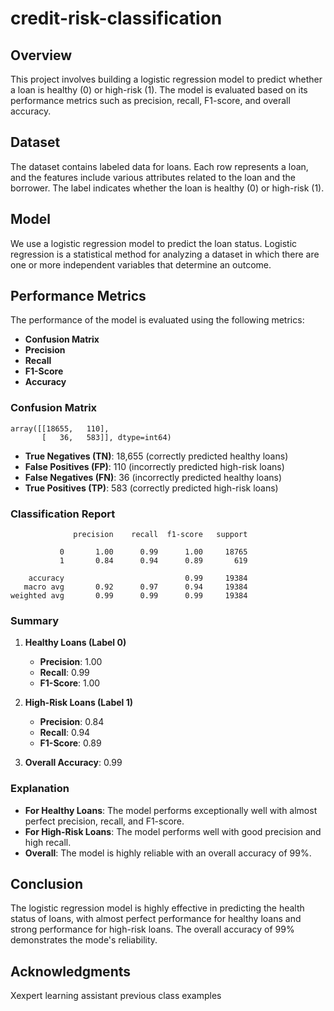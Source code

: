 # credit-risk-classification


## Overview

This project involves building a logistic regression model to predict whether a loan is healthy (0) or high-risk (1). The model is evaluated based on its performance metrics such as precision, recall, F1-score, and overall accuracy.

## Dataset

The dataset contains labeled data for loans. Each row represents a loan, and the features include various attributes related to the loan and the borrower. The label indicates whether the loan is healthy (0) or high-risk (1).

## Model

We use a logistic regression model to predict the loan status. Logistic regression is a statistical method for analyzing a dataset in which there are one or more independent variables that determine an outcome.

## Performance Metrics

The performance of the model is evaluated using the following metrics:

- **Confusion Matrix**
- **Precision**
- **Recall**
- **F1-Score**
- **Accuracy**

### Confusion Matrix
```plaintext
array([[18655,   110],
       [   36,   583]], dtype=int64)
```

- **True Negatives (TN)**: 18,655 (correctly predicted healthy loans)
- **False Positives (FP)**: 110 (incorrectly predicted high-risk loans)
- **False Negatives (FN)**: 36 (incorrectly predicted healthy loans)
- **True Positives (TP)**: 583 (correctly predicted high-risk loans)

### Classification Report
```plaintext
              precision    recall  f1-score   support

           0       1.00      0.99      1.00     18765
           1       0.84      0.94      0.89       619

    accuracy                           0.99     19384
   macro avg       0.92      0.97      0.94     19384
weighted avg       0.99      0.99      0.99     19384
```

### Summary

1. **Healthy Loans (Label 0)**
   - **Precision**: 1.00
   - **Recall**: 0.99
   - **F1-Score**: 1.00

2. **High-Risk Loans (Label 1)**
   - **Precision**: 0.84
   - **Recall**: 0.94
   - **F1-Score**: 0.89

3. **Overall Accuracy**: 0.99

### Explanation

- **For Healthy Loans**: The model performs exceptionally well with almost perfect precision, recall, and F1-score.
- **For High-Risk Loans**: The model performs well with good precision and high recall.
- **Overall**: The model is highly reliable with an overall accuracy of 99%.



## Conclusion

The logistic regression model is highly effective in predicting the health status of loans, with almost perfect performance for 
healthy loans and strong performance for high-risk loans. The overall accuracy of 99% demonstrates the mode's  reliability.


## Acknowledgments
Xexpert learning assistant 
previous class examples



